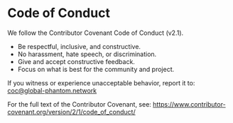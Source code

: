 # Code of Conduct

We follow the Contributor Covenant Code of Conduct (v2.1).

- Be respectful, inclusive, and constructive.
- No harassment, hate speech, or discrimination.
- Give and accept constructive feedback.
- Focus on what is best for the community and project.

If you witness or experience unacceptable behavior, report it to: coc@global-phantom.network

For the full text of the Contributor Covenant, see:
https://www.contributor-covenant.org/version/2/1/code_of_conduct/
